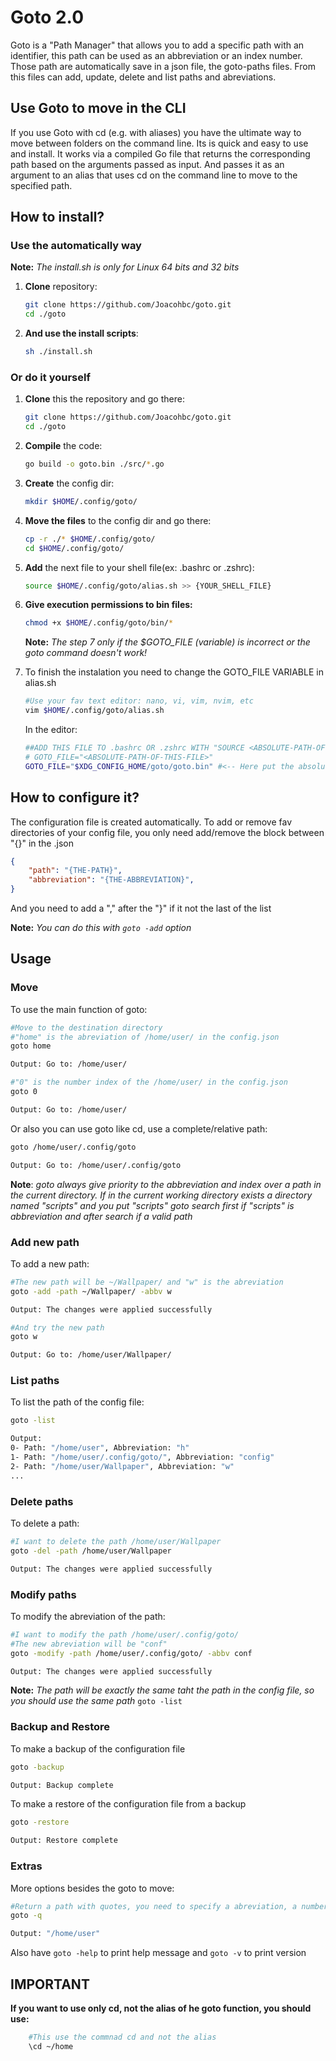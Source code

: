 # Goto 2.0

Goto is a "Path Manager" that allows you to add a specific path with an identifier, this path can be used as an abbreviation or an index number. Those path are automatically save in a json file, the goto-paths files. From this
files can add, update, delete and list paths and abreviations.

## Use Goto to move in the CLI

If you use Goto with cd (e.g. with aliases) you have the ultimate way to move between folders on the command line. Its is quick and easy to use and install. It works via a compiled Go file that returns the corresponding path based on the arguments passed as input. And passes it as an argument to an alias that uses cd on the command line to move to the specified path.

## How to install?

### Use the automatically way

**Note:** *The install.sh is only for Linux 64 bits and 32 bits*

1. **Clone** repository:  

    ```bash
    git clone https://github.com/Joacohbc/goto.git
    cd ./goto
    ```

2. **And use the install scripts**:

    ```bash
    sh ./install.sh
    ```

### Or do it yourself

1. **Clone** this the repository and go there:

    ```bash
    git clone https://github.com/Joacohbc/goto.git
    cd ./goto
    ```

2. **Compile** the code:

    ```bash
    go build -o goto.bin ./src/*.go  
    ```

3. **Create** the config dir:

    ```bash
    mkdir $HOME/.config/goto/
    ```

4. **Move the files** to the config dir and go there:

    ```bash
    cp -r ./* $HOME/.config/goto/
    cd $HOME/.config/goto/
    ```

5. **Add** the next file to your shell file(ex: .bashrc or .zshrc):

    ```bash
    source $HOME/.config/goto/alias.sh >> {YOUR_SHELL_FILE} 
    ```

6. **Give execution permissions to bin files:**

    ```bash
    chmod +x $HOME/.config/goto/bin/*
    ```

    **Note:** *The step 7 only if the $GOTO_FILE (variable) is incorrect or the goto command doesn't work!*
7. To finish the instalation you need to change the GOTO_FILE VARIABLE in alias.sh

    ```bash
    #Use your fav text editor: nano, vi, vim, nvim, etc
    vim $HOME/.config/goto/alias.sh
    ```

    In the editor:

    ```bash
    ##ADD THIS FILE TO .bashrc OR .zshrc WITH "SOURCE <ABSOLUTE-PATH-OF-THIS-FILE>"   
    # GOTO_FILE="<ABSOLUTE-PATH-OF-THIS-FILE>"
    GOTO_FILE="$XDG_CONFIG_HOME/goto/goto.bin" #<-- Here put the absolute path of the goto.bin ($HOME/.config/goto/goto.bin)
    ```

## How to configure it?

The configuration file is created automatically. To add or remove fav directories
of your config file, you only need add/remove the block between "{}" in the .json

```json
{
    "path": "{THE-PATH}", 
    "abbreviation": "{THE-ABBREVIATION}", 
} 
```

And you need to add a "," after the "}" if it not the last of the list

**Note:** *You can do this with ```goto -add``` option*

## Usage

### Move

To use the main function of goto:

```bash  
#Move to the destination directory
#"home" is the abreviation of /home/user/ in the config.json
goto home

Output: Go to: /home/user/

#"0" is the number index of the /home/user/ in the config.json
goto 0

Output: Go to: /home/user/
```

Or also you can use goto like cd, use a complete/relative path:

```bash  
goto /home/user/.config/goto

Output: Go to: /home/user/.config/goto
```

**Note**: *goto always give priority to the abbreviation and index over a path in the current directory. If in the current working directory exists a directory named "scripts" and you put "scripts" goto search first if "scripts" is abbreviation and after search if a valid path*

### Add new path

To add a new path:

```bash
#The new path will be ~/Wallpaper/ and "w" is the abreviation 
goto -add -path ~/Wallpaper/ -abbv w 

Output: The changes were applied successfully

#And try the new path 
goto w

Output: Go to: /home/user/Wallpaper/
```

### List paths

To list the path of the config file:

```bash
goto -list

Output: 
0- Path: "/home/user", Abbreviation: "h"
1- Path: "/home/user/.config/goto/", Abbreviation: "config"
2- Path: "/home/user/Wallpaper", Abbreviation: "w"
...
```

### Delete paths

To delete a path:

```bash
#I want to delete the path /home/user/Wallpaper
goto -del -path /home/user/Wallpaper  

Output: The changes were applied successfully
```

### Modify paths

To modify the abreviation of the path:

```bash
#I want to modify the path /home/user/.config/goto/
#The new abreviation will be "conf"
goto -modify -path /home/user/.config/goto/ -abbv conf  

Output: The changes were applied successfully
```

**Note:** *The path will be exactly the same taht the path in the config file, so you should use the same path* ```goto -list```

### Backup and Restore

To make a backup of the configuration file

```bash
goto -backup

Output: Backup complete
```

To make a restore of the configuration file from a backup

```bash
goto -restore

Output: Restore complete
```

### Extras

More options besides the goto to move:

```bash
#Return a path with quotes, you need to specify a abreviation, a number of index or a directory 
goto -q 

Output: "/home/user"
```

Also have ```goto -help``` to print help message and ```goto -v``` to print version  

## IMPORTANT

**If you want to use only cd, not the alias of he goto function, you should use:**

```bash
    #This use the commnad cd and not the alias
    \cd ~/home
```
